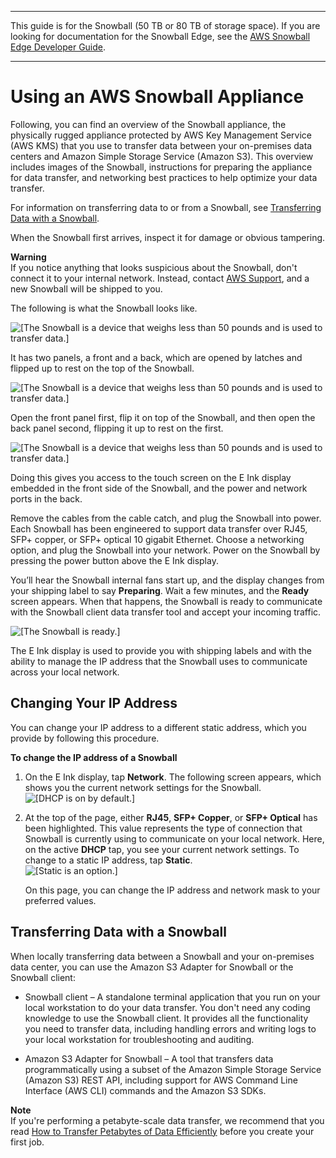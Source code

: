 --------

This guide is for the Snowball \(50 TB or 80 TB of storage space\)\. If you are looking for documentation for the Snowball Edge, see the [AWS Snowball Edge Developer Guide](http://docs.aws.amazon.com/snowball/latest/developer-guide/whatisedge.html)\.

--------

# Using an AWS Snowball Appliance<a name="using-appliance"></a>

Following, you can find an overview of the Snowball appliance, the physically rugged appliance protected by AWS Key Management Service \(AWS KMS\) that you use to transfer data between your on\-premises data centers and Amazon Simple Storage Service \(Amazon S3\)\. This overview includes images of the Snowball, instructions for preparing the appliance for data transfer, and networking best practices to help optimize your data transfer\.

For information on transferring data to or from a Snowball, see [Transferring Data with a Snowball](#snowball-data-transfer)\.

When the Snowball first arrives, inspect it for damage or obvious tampering\.

**Warning**  
If you notice anything that looks suspicious about the Snowball, don't connect it to your internal network\. Instead, contact [AWS Support](https://aws.amazon.com/premiumsupport/), and a new Snowball will be shipped to you\.

The following is what the Snowball looks like\.

![\[The Snowball is a device that weighs less than 50 pounds and is used to transfer
        data.\]](http://docs.aws.amazon.com/snowball/latest/ug/images/Snowball-closed-600w.png)

It has two panels, a front and a back, which are opened by latches and flipped up to rest on the top of the Snowball\.

![\[The Snowball is a device that weighs less than 50 pounds and is used to transfer
        data.\]](http://docs.aws.amazon.com/snowball/latest/ug/images/Snowball-opening-600w.png)

Open the front panel first, flip it on top of the Snowball, and then open the back panel second, flipping it up to rest on the first\.

![\[The Snowball is a device that weighs less than 50 pounds and is used to transfer
        data.\]](http://docs.aws.amazon.com/snowball/latest/ug/images/Snowball-opened-600w.png)

Doing this gives you access to the touch screen on the E Ink display embedded in the front side of the Snowball, and the power and network ports in the back\.

Remove the cables from the cable catch, and plug the Snowball into power\. Each Snowball has been engineered to support data transfer over RJ45, SFP\+ copper, or SFP\+ optical 10 gigabit Ethernet\. Choose a networking option, and plug the Snowball into your network\. Power on the Snowball by pressing the power button above the E Ink display\.

You’ll hear the Snowball internal fans start up, and the display changes from your shipping label to say **Preparing**\. Wait a few minutes, and the **Ready** screen appears\. When that happens, the Snowball is ready to communicate with the Snowball client data transfer tool and accept your incoming traffic\.

![\[The Snowball is ready.\]](http://docs.aws.amazon.com/snowball/latest/ug/images/digitaldisplayready.png)

The E Ink display is used to provide you with shipping labels and with the ability to manage the IP address that the Snowball uses to communicate across your local network\.

## Changing Your IP Address<a name="snowballnetwork"></a>

You can change your IP address to a different static address, which you provide by following this procedure\.

**To change the IP address of a Snowball**

1. On the E Ink display, tap **Network**\. The following screen appears, which shows you the current network settings for the Snowball\.  
![\[DHCP is on by default.\]](http://docs.aws.amazon.com/snowball/latest/ug/images/DHCPdefault.png)

1. At the top of the page, either **RJ45**, **SFP\+ Copper**, or **SFP\+ Optical** has been highlighted\. This value represents the type of connection that Snowball is currently using to communicate on your local network\. Here, on the active **DHCP** tap, you see your current network settings\. To change to a static IP address, tap **Static**\.   
![\[Static is an option.\]](http://docs.aws.amazon.com/snowball/latest/ug/images/staticedit.png)

   On this page, you can change the IP address and network mask to your preferred values\.

## Transferring Data with a Snowball<a name="snowball-data-transfer"></a>

When locally transferring data between a Snowball and your on\-premises data center, you can use the Amazon S3 Adapter for Snowball or the Snowball client:

+ Snowball client – A standalone terminal application that you run on your local workstation to do your data transfer\. You don't need any coding knowledge to use the Snowball client\. It provides all the functionality you need to transfer data, including handling errors and writing logs to your local workstation for troubleshooting and auditing\.

+ Amazon S3 Adapter for Snowball – A tool that transfers data programmatically using a subset of the Amazon Simple Storage Service \(Amazon S3\) REST API, including support for AWS Command Line Interface \(AWS CLI\) commands and the Amazon S3 SDKs\.

**Note**  
If you're performing a petabyte\-scale data transfer, we recommend that you read [How to Transfer Petabytes of Data Efficiently](transfer-petabytes.md) before you create your first job\.
